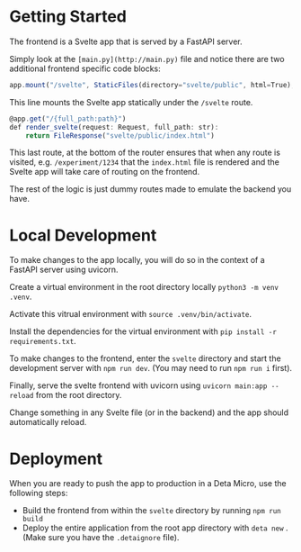 # Getting Started

The frontend is a Svelte app that is served by a FastAPI server.

Simply look at the `[main.py](http://main.py)` file and notice there are two additional frontend specific code blocks:

```jsx
app.mount("/svelte", StaticFiles(directory="svelte/public", html=True), name="build")
```

This line mounts the Svelte app statically under the `/svelte` route.

```jsx
@app.get("/{full_path:path}")
def render_svelte(request: Request, full_path: str):
    return FileResponse("svelte/public/index.html")
```

This last route, at the bottom of the router ensures that when any route is visited, e.g. `/experiment/1234` that the `index.html` file is rendered and the Svelte app will take care of routing on the frontend.

The rest of the logic is just dummy routes made to emulate the backend you have.

# Local Development

To make changes to the app locally, you will do so in the context of a FastAPI server using uvicorn.

Create a virtual environment in the root directory locally `python3 -m venv .venv`.

Activate this vitrual environment with `source .venv/bin/activate`.

Install the dependencies for the virtual environment with `pip install -r requirements.txt`.

To make changes to the frontend, enter the `svelte` directory and start the development server with `npm run dev`. (You may need to run `npm run i` first).

Finally, serve the svelte frontend with uvicorn using `uvicorn main:app --reload` from the root directory.

Change something in any Svelte file (or in the backend) and the app should automatically reload.

# Deployment

When you are ready to push the app to production in a Deta Micro, use the following steps:

- Build the frontend from within the `svelte` directory by running `npm run build`
- Deploy the entire application from the root app directory with `deta new` . (Make sure you have the `.detaignore` file).
